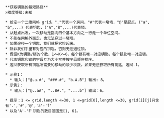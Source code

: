     **获取钥匙的最短路径**
    >难度等级:未知
    
    * 给定一个二维网格 grid。"."代表一个房间，"#"代表一堵墙，"@"是起点，("a", "b",...) 代表钥匙，("A","B",...)代表锁。
    * 从起点出发，一次移动是指向四个基本方向之一行走一个单位空间。
    * 不能在网格外面走，也无法穿过一堵墙。
    * 如果途径一个钥匙，我们就把它捡起来。
    * 除非我们手里有对应的钥匙，否则无法通过锁。
    * 假设K为钥匙/锁的个数，1<=K<=6，每个锁有唯一对应钥匙，每个钥匙唯一对应锁。
    * 代表钥匙和锁的字母互为大小写并按字母顺序排序。
    * 返回获取所有钥匙所需要的移动的最少次数。如果无法获取所有钥匙，返回-1。
    
    * 示例1：
      * 输入：["@.a.#", "###.#", "b.A.B"] 输出: 8。
    * 示例2：
      * 输入：["@..aA", "..B#.", "....b"] 输出：6。
      
    * 提示：1 <= grid.length <=30, 1 <=grid[0],length <=30, grid[i][j]只含有'.','#','@','a'-'f'
    * 以及'A'-'F'钥匙的数目范围是[1, 6]。
